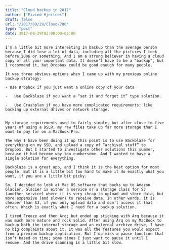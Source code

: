 ```yaml
---
title: "Cloud backup in 2017"
author: ["Eivind Hjertnes"]
draft: false
url: "/2017/08/29/Cloud/780"
type: "post"
date: 2017-08-29T02:00:00+02:00
---
```


<div class="HTML">
  <div></div>

<p>

</div>

```text
I’m a little bit more interesting in backup than the average person because I did lose a lot of data, including all the pictures I took before 2006 or something. And I am a strong believer in having a cloud copy of all your important data. It doesn’t have to be a “backup”, but I recommend it, but Dropbox could be good enough for many people.
```

<div class="HTML">
  <div></div>

</p>

</div>

<div class="HTML">
  <div></div>

<p>

</div>

```text
It was three obvious options when I came up with my previous online backup strategy:
```

<div class="HTML">
  <div></div>

</p>

</div>

<div class="HTML">
  <div></div>

<pre><code>- Use Dropbox if you just want a online copy of your data

-   Use Backblaze if you want a “set it and forget it” type solution.

-   Use Crashplan if you have more complicated requirements; like backing up external drives or network storage.

</code></pre>

</div>

<div class="HTML">
  <div></div>

<p>

</div>

```text
My storage requirements used to fairly simple, but after close to five years of using a DSLR, my raw files take up far more storage than I want to pay for on a MacBook Pro.
```

<div class="HTML">
  <div></div>

</p>

</div>

<div class="HTML">
  <div></div>

<p>

</div>

```text
The way I have been doing it up this point is to use Backblaze for everything on my SSD, and upload a copy of “archival stuff” to Dropbox. But I started to investigate other solutions this summer, because it had become way too cumbersome. And I wanted to have a single solution for everything.
```

<div class="HTML">
  <div></div>

</p>

</div>

<div class="HTML">
  <div></div>

<p>

</div>

```text
Backblaze is a great app, and I think it is the best option for most people. But it is a little bit too hard to make it do exactly what you want, if you are a little bit picky.
```

<div class="HTML">
  <div></div>

</p>

</div>

<div class="HTML">
  <div></div>

<p>

</div>

```text
So, I decided to look at Mac OS software that backs up to Amazon Glacier. Glacier is either a service or a storage class for S3 (another service) where it is very cheap to upload and store data, but more expensive (and slower) to receive data. In other words, it is cheaper than S3, if you only upload data and don’t access it that often. Which is exactly what I need for a backup solution.
```

<div class="HTML">
  <div></div>

</p>

</div>

<div class="HTML">
  <div></div>

<p>

</div>

```text
I tired Freeze and then Arq; but ended up sticking with Arq because it was much more mature and rock solid. After using Arq on my MacBook to backup both the internal storage and an external archive drive, I have no big complaints about it. It was all the features you would expect from a premium backup application. But I do miss a pause function that isn’t based on time; some times I just want to pause it until I resume. And the drive scanning is a little bit slow.
```

<div class="HTML">
  <div></div>

</p>

</div>
